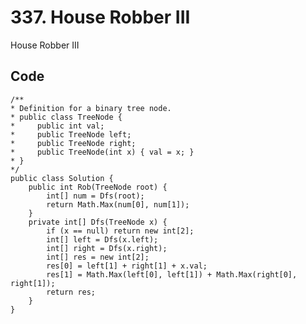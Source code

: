 # 337. House Robber III
House Robber III

## Code
    /**
    * Definition for a binary tree node.
    * public class TreeNode {
    *     public int val;
    *     public TreeNode left;
    *     public TreeNode right;
    *     public TreeNode(int x) { val = x; }
    * }
    */
    public class Solution {
        public int Rob(TreeNode root) {
            int[] num = Dfs(root);
            return Math.Max(num[0], num[1]);
        }
        private int[] Dfs(TreeNode x) {
            if (x == null) return new int[2];
            int[] left = Dfs(x.left);
            int[] right = Dfs(x.right);
            int[] res = new int[2];
            res[0] = left[1] + right[1] + x.val;
            res[1] = Math.Max(left[0], left[1]) + Math.Max(right[0], right[1]);
            return res;
        }
    }
